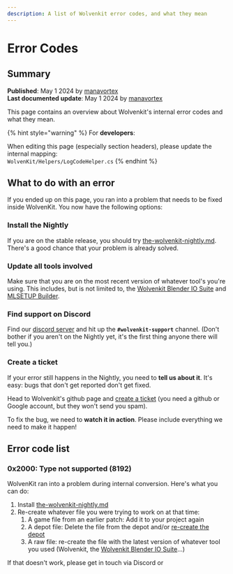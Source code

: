 ```yaml
---
description: A list of Wolvenkit error codes, and what they mean
---
```


# Error Codes

## Summary

**Published**: May 1 2024 by [manavortex](https://app.gitbook.com/u/NfZBoxGegfUqB33J9HXuCs6PVaC3 "mention")\
**Last documented update**: May 1 2024 by [manavortex](https://app.gitbook.com/u/NfZBoxGegfUqB33J9HXuCs6PVaC3 "mention")

This page contains an overview about Wolvenkit's internal error codes and what they mean.

{% hint style="warning" %}
For **developers**:&#x20;

When editing this page (especially section headers), please update the internal mapping:\
`WolvenKit/Helpers/LogCodeHelper.cs`
{% endhint %}

## What to do with an error

If you ended up on this page, you ran into a problem that needs to be fixed inside WolvenKit. You now have the following options:

### Install the Nightly

If you are on the stable release, you should try [the-wolvenkit-nightly.md](../getting-started/download/the-wolvenkit-nightly.md "mention"). There's a good chance that your problem is already solved.

### Update all tools involved

Make sure that you are on the most recent version of whatever tool's you're using. This includes, but is not limited to, the [Wolvenkit Blender IO Suite](https://app.gitbook.com/s/4gzcGtLrr90pVjAWVdTc/for-mod-creators/modding-tools/wolvenkit-blender-io-suite "mention") and [MLSETUP Builder](https://app.gitbook.com/s/4gzcGtLrr90pVjAWVdTc/for-mod-creators/modding-tools/mlsetup-builder "mention").

### Find support on Discord

Find our [discord server](http://discord.gg/redmodding) and hit up the **`#wolvenkit-support`** channel. (Don't bother if you aren't on the Nightly yet, it's the first thing anyone there will tell you.)

### Create a ticket

If your error still happens in the Nightly, you need to **tell us about it**. It's easy: bugs that don't get reported don't get fixed.&#x20;

Head to Wolvenkit's github page and [create a ticket](https://github.com/WolvenKit/Wolvenkit/issues) (you need a github or Google account, but they won't send you spam).&#x20;

To fix the bug, we need to **watch it in action**. Please include everything we need to make it happen!

## Error code list

### 0x2000: Type not supported (8192)

WolvenKit ran into a problem during internal conversion. Here's what you can do:

1. Install [the-wolvenkit-nightly.md](../getting-started/download/the-wolvenkit-nightly.md "mention")
2. Re-create whatever file you were trying to work on at that time:
   1. A game file from an earlier patch: Add it to your project again
   2. A depot file: Delete the file from the depot and/or [re-create the depot](usage/create-depot/#steps-partial-depot)
   3. A raw file: re-create the file with the latest version of whatever tool you used (Wolvenkit, the [Wolvenkit Blender IO Suite](https://app.gitbook.com/s/4gzcGtLrr90pVjAWVdTc/for-mod-creators/modding-tools/wolvenkit-blender-io-suite "mention")...)

If that doesn't work, please get in touch via Discord or&#x20;
